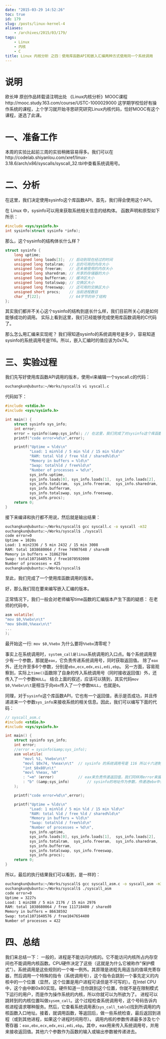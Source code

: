 ```yaml
---
date: "2015-03-29 14:52:26"
toc: true
id: 179
slug: /posts/linux-kernel-4
aliases:
    - /archives/2015/03/179/
tags:
    - Linux
    - 内核
    - C
title: Linux 内核分析 之四：使用库函数API和嵌入汇编两种方式使用同一个系统调用
---
```


# **说明**

欧长坤
原创作品转载请注明出处
《Linux内核分析》MOOC课程http://mooc.study.163.com/course/USTC-1000029000
这学期学校恰好有操作系统的课程，上个学习就开始寻思研究研究Linux内核代码，恰好MOOC有这个课程，遂选了此课。

# **一、准备工作**

本周的实验比起前三周的实验稍微容易得多。我们可以在http://codelab.shiyanlou.com/xref/linux-3.18.6/arch/x86/syscalls/syscall_32.tbl中查看系统调用号。

# **二、分析**

在这里，我们决定使用sysinfo这个库函数API，首先，我们得会使用这个API。

在 Linux 中，sysinfo可以用来获取系统相关信息的结构体。
函数声明和原型如下所示：

``` c
#include <sys/sysinfo.h>
int sysinfo(struct sysinfo *info);
```

那么，这个sysinfo的结构体长什么样？

``` c
struct sysinfo {                  
    long uptime;
    unsigned long loads[3];  // 启动到现在经过的时间             
    unsigned long totalram;  // 总的可用的内存大小
    unsigned long freeram;   // 还未被使用的内存大小
    unsigned long sharedram; // 共享的存储器的大小
    unsigned long bufferram; // 缓冲区大小                  
    unsigned long totalswap; // 交换区大小              
    unsigned long freeswap;  // 还可用的交换区大小
    unsigned short procs;    // 当前进程数目
    char _f[22];             // 64字节的补丁结构
};
```

其实我们都并不关心这个sysinfo的结构到底长什么样，我们目前所关心的是如何能够成功的调用。
实际上看到这里，我们已经能够完成使用库函数调用的C代码了。

那么怎么用汇编来实现呢？
我们得知道sysinfo的系统调用号是多少，容易知道sysinfo的系统调用号是116。所以，嵌入汇编时的值应该为0x74。

# **三、实验过程**

我们先写好使用库函数API调用的版本，使用vi来编辑一个syscall.c的代码：

``` bash
ouchangkun@ubuntu:~/Works/syscall$ vi syscall.c
```

代码如下：

``` c
#include <stdio.h>
#include <sys/sysinfo.h>

int main() {
    struct sysinfo sys_info;
    int error;
    error = sysinfo(&amp;sys_info); // 在这里，我们完成了对sysinfo这个库函数API的调用
    printf("code error=%d\n",error);

    printf("Uptime = %lds\n"
           "Load: 1 min%ld / 5 min %ld / 15 min %ld\n"
           "RAM: total %ld / free %ld / shared%ld\n"
           "Memory in buffers = %ld\n"
           "Swap: total%ld / free%ld\n"
           "Number of processes = %d\n",
           sys_info.uptime,
           sys_info.loads[0], sys_info.loads[1],  sys_info.loads[2],
           sys_info.totalram,  sys_info.freeram,  sys_info.sharedram,
           sys_info.bufferram,
           sys_info.totalswap, sys_info.freeswap,
           sys_info.procs);
    return 0;
}
```

接下来编译和执行都不用说，然后就是输出结果：

``` bash
ouchangkun@ubuntu:~/Works/syscall$ gcc syscall.c -o syscall -m32
ouchangkun@ubuntu:~/Works/syscall$ ./syscall 
code error=0
Uptime = 1020s
Load: 1 min2336 / 5 min 2432 / 15 min 3008
RAM: total 1038680064 / free 74907648 / shared0
Memory in buffers = 31862784
Swap: total1071640576 / free1070592000
Number of processes = 425
ouchangkun@ubuntu:~/Works/syscall$ 
```

至此，我们完成了一个使用库函数调用的版本。

好，那么我们现在要来编写嵌入汇编的版本。

正常情况下，我们一般会对老师编写time函数的汇编版本产生下面的疑惑：
在老师的代码中，

``` c
asm volatile(
"mov $0,%%ebx\n\t"
"mov $0x80,%%eax\n\t"
...
);
```

最开始这一行: `mov $0,%%ebx`  为什么要将`%%ebx`清零呢？

事实上在系统调用时，`system_call是linux`系统调用的入口点。每个系统调用至少有一个参数，那就是`eax`，它负责传递系统调用号，同时获取返回值。
除了`eax`外，还允许至多6个参数，分别是`ebx,ecx,edx,esi,edi,ebp`。
另一方面，容易观察到，实际上`time()`函数除了自身的传入系统调用号（同时接收返回值）外，还传入了一个参数`NULL`。
结合上面的叙述，应该可以猜到，其实代码`mov $0,%%ebx\n\t`是相当于向`ebx`传入了一个参数`NULL`，也就是`0`。

同理，对于`sysinfo`这个库函数API，它也有一个返回值，表示是否成功，并且传递进来一个参数`sys_info`来接收系统的相关信息。因此，我们可以编写下面的代码：

``` c
// syscall_asm.c
#include <stdio.h>
#include <sys/sysinfo.h>

int main() {
    struct sysinfo sys_info;
    int error;
    //error = sysinfo(&amp;sys_info);
    asm volatile(
        "movl %1, %%ebx\n\t"
        "movl $0x74, %%eax\n\t"  // sysinfo 的系统调用号是 116 所以十六进制为 0x74
        "int $0x80\n\t"
        "movl %%eax, %0"
        : "=m" (error)           // eax来负责传递返回值，我们同样用error来接收
        : "b" (&amp;sys_info)        // sysinfo的地址作为参数，传递进ebx中作为参数被修改接收系统信息
    );

    printf("code error=%d\n",error);

    printf("Uptime = %lds\n"
           "Load: 1 min%ld / 5 min %ld / 15 min %ld\n"
           "RAM: total %ld / free %ld / shared%ld\n"
           "Memory in buffers = %ld\n"
           "Swap: total%ld / free%ld\n"
           "Number of processes = %d\n",
           sys_info.uptime,
           sys_info.loads[0], sys_info.loads[1],  sys_info.loads[2],
           sys_info.totalram,  sys_info.freeram,  sys_info.sharedram,
           sys_info.bufferram,
           sys_info.totalswap, sys_info.freeswap,
           sys_info.procs);
    return 0;
}
```

所以，最后的执行结果我们可以看到，是一样的：

``` bash
ouchangkun@ubuntu:~/Works/syscall$ gcc syscall_asm.c -o syscall_asm -m32
ouchangkun@ubuntu:~/Works/syscall$ ./syscall_asm 
code error=0
Uptime = 3227s
Load: 1 min288 / 5 min 2176 / 15 min 2976
RAM: total 1038680064 / free 111718400 / shared0
Memory in buffers = 86638592
Swap: total1071640576 / free1047654400
Number of processes = 422
```

# **四、总结**

我们来总结一下：
一般的，进程是不能访问内核的。它不能访问内核所占内存空间也不能调用内核函数。CPU硬件决定了这些（这就是为什么它被称作"保护模式"）。系统调用是这些规则的一个唯一例外。其原理是进程先用适当的值填充寄存器，然后调用一个特殊的指令（系统调用号），这个指令会跳到一个事先定义的内核中的一个位置（显然，这个位置是用户进程可读但是不可写的）。在Intel CPU中，这个由中断0x80实现。硬件知道一旦你跳到这个位置，你就不是在限制模式下运行的用户，而是作为操作系统的内核，所以你就可以为所欲为了。
进程可以跳转到的内核位置叫做`sysem_call`。这个过程检查系统调用号，这个号码告诉内核进程请求哪种服务。然后，它查看系统调用表(`sys_call_table`)找到所调用的内核函数入口地址。接着，就调用函数，等返回后，做一些系统检查，最后返回到进程（或到其他进程，如果这个进程时间用尽）。
调用内核的参数传递最多涉及七个寄存器：`eax,ebx,ecx,edx,esi,edi,ebp`。其中，eax用来传入系统调用号，并用来接收返回值。其他六个参数作为函数的输入或输出参数被传递进去。
